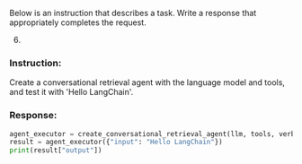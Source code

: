 Below is an instruction that describes a task. Write a response that appropriately completes the request.

6.
### Instruction:
Create a conversational retrieval agent with the language model and tools, and test it with 'Hello LangChain'.

### Response:
```python
agent_executor = create_conversational_retrieval_agent(llm, tools, verbose=True)
result = agent_executor({"input": "Hello LangChain"})
print(result["output"])
```